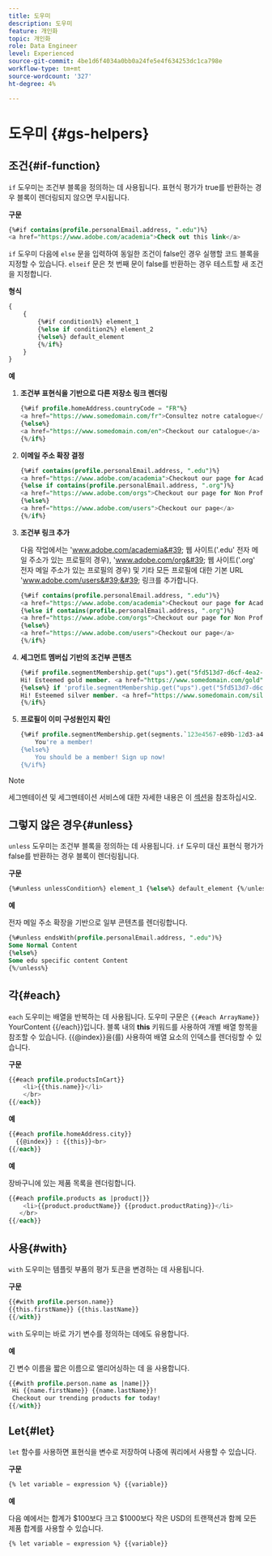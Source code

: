 ```yaml
---
title: 도우미
description: 도우미
feature: 개인화
topic: 개인화
role: Data Engineer
level: Experienced
source-git-commit: 4be1d6f4034a0bb0a24fe5e4f634253dc1ca798e
workflow-type: tm+mt
source-wordcount: '327'
ht-degree: 4%

---
```



# 도우미 {#gs-helpers}

## 조건{#if-function}

`if` 도우미는 조건부 블록을 정의하는 데 사용됩니다.
표현식 평가가 true를 반환하는 경우 블록이 렌더링되지 않으면 무시됩니다.

**구문**

```sql
{%#if contains(profile.personalEmail.address, ".edu")%}
<a href="https://www.adobe.com/academia">Check out this link</a>
```

`if` 도우미 다음에 `else` 문을 입력하여 동일한 조건이 false인 경우 실행할 코드 블록을 지정할 수 있습니다.
`elseif` 문은 첫 번째 문이 false를 반환하는 경우 테스트할 새 조건을 지정합니다.


**형식**

```sql
{
    {
        {%#if condition1%} element_1 
        {%else if condition2%} element_2 
        {%else%} default_element 
        {%/if%}
    }
}
```

**예**

1. **조건부 표현식을 기반으로 다른 저장소 링크 렌더링**

   ```sql
   {%#if profile.homeAddress.countryCode = "FR"%}
   <a href="https://www.somedomain.com/fr">Consultez notre catalogue</a>
   {%else%}
   <a href="https://www.somedomain.com/en">Checkout our catalogue</a>
   {%/if%}
   ```

1. **이메일 주소 확장 결정**

   ```sql
   {%#if contains(profile.personalEmail.address, ".edu")%}
   <a href="https://www.adobe.com/academia">Checkout our page for Academia personals</a>
   {%else if contains(profile.personalEmail.address, ".org")%}
   <a href="https://www.adobe.com/orgs">Checkout our page for Non Profits</a>
   {%else%}
   <a href="https://www.adobe.com/users">Checkout our page</a>
   {%/if%}
   ```

1. **조건부 링크 추가**

   다음 작업에서는 &#39;www.adobe.com/academia&#39; 웹 사이트(&#39;.edu&#39; 전자 메일 주소가 있는 프로필의 경우), &#39;www.adobe.com/org&#39; 웹 사이트(&#39;.org&#39; 전자 메일 주소가 있는 프로필의 경우) 및 기타 모든 프로필에 대한 기본 URL &#39;www.adobe.com/users&#39;&#39; 링크를 추가합니다.

   ```sql
   {%#if contains(profile.personalEmail.address, ".edu")%}
   <a href="https://www.adobe.com/academia">Checkout our page for Academia personals</a>
   {%else if contains(profile.personalEmail.address, ".org")%}
   <a href="https://www.adobe.com/orgs">Checkout our page for Non Profits</a>
   {%else%}
   <a href="https://www.adobe.com/users">Checkout our page</a>
   {%/if%}
   ```

1. **세그먼트 멤버십 기반의 조건부 콘텐츠**

   ```sql
   {%#if profile.segmentMembership.get("ups").get("5fd513d7-d6cf-4ea2-856a-585150041a8b").status = "existing"%}
   Hi! Esteemed gold member. <a href="https://www.somedomain.com/gold">Checkout your exclusive perks </a>
   {%else%} if 'profile.segmentMembership.get("ups").get("5fd513d7-d6cf-4ea2-856a-585150041a8c").status = "existing"'%}
   Hi! Esteemed silver member. <a href="https://www.somedomain.com/silver">Checkout your exclusive perks </a>
   {%/if%}
   ```

1. **프로필이 이미 구성원인지 확인**

   ```sql
   {%#if profile.segmentMembership.get(segments.`123e4567-e89b-12d3-a456-426614174000`.id)%}
       You're a member!
   {%else%}
       You should be a member! Sign up now!
   {%/if%}
   ```

>[!NOTE]
>
>세그멘테이션 및 세그멘테이션 서비스에 대한 자세한 내용은 이 [섹션](../../segment/about-segments.md)을 참조하십시오.


## 그렇지 않은 경우{#unless}

`unless` 도우미는 조건부 블록을 정의하는 데 사용됩니다. `if` 도우미 대신 표현식 평가가 false를 반환하는 경우 블록이 렌더링됩니다.

**구문**

```sql
{%#unless unlessCondition%} element_1 {%else%} default_element {%/unless%}
```

**예**

전자 메일 주소 확장을 기반으로 일부 콘텐츠를 렌더링합니다.

```sql
{%#unless endsWith(profile.personalEmail.address, ".edu")%}
Some Normal Content
{%else%}
Some edu specific content Content
{%/unless%}
```

## 각{#each}

`each` 도우미는 배열을 반복하는 데 사용됩니다.
도우미 구문은 ```{{#each ArrayName}}``` YourContent {{/each}}입니다.
블록 내의 **this** 키워드를 사용하여 개별 배열 항목을 참조할 수 있습니다. {{@index}}을(를) 사용하여 배열 요소의 인덱스를 렌더링할 수 있습니다.

**구문**

```sql
{{#each profile.productsInCart}}
    <li>{{this.name}}</li>
    </br>
{{/each}}
```

**예**

```sql
{{#each profile.homeAddress.city}}
  {{@index}} : {{this}}<br>
{{/each}}
```

**예**

장바구니에 있는 제품 목록을 렌더링합니다.

```sql
{{#each profile.products as |product|}}
    <li>{{product.productName}} {{product.productRating}}</li>
   </br>
{{/each}}
```

## 사용{#with}

`with` 도우미는 템플릿 부품의 평가 토큰을 변경하는 데 사용됩니다.

**구문**

```sql
{{#with profile.person.name}}
{{this.firstName}} {{this.lastName}}
{{/with}}
```

`with` 도우미는 바로 가기 변수를 정의하는 데에도 유용합니다.

**예**

긴 변수 이름을 짧은 이름으로 앨리어싱하는 데 을 사용합니다.

```sql
{{#with profile.person.name as |name|}}
 Hi {{name.firstName}} {{name.lastName}}!
 Checkout our trending products for today!
{{/with}}
```

## Let{#let}

`let` 함수를 사용하면 표현식을 변수로 저장하여 나중에 쿼리에서 사용할 수 있습니다.

**구문**

```sql
{% let variable = expression %} {{variable}}
```

**예**

다음 예에서는 합계가 $100보다 크고 $1000보다 작은 USD의 트랜잭션과 함께 모든 제품 합계를 사용할 수 있습니다.

```sql
{% let variable = expression %} {{variable}}
```
